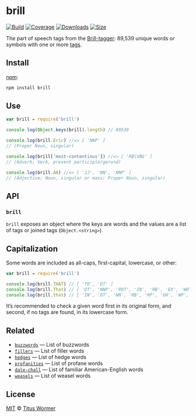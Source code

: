 # brill

[![Build][build-badge]][build]
[![Coverage][coverage-badge]][coverage]
[![Downloads][downloads-badge]][downloads]
[![Size][size-badge]][size]

The part of speech tags from the [Brill-tagger][wiki]: 89,539 unique words or
symbols with one or more [tags][descriptions].

## Install

[npm][]:

```sh
npm install brill
```

## Use

```js
var brill = require('brill')

console.log(Object.keys(brill).length) // 89539

console.log(brill.Eric) //=> [ 'NNP' ]
// (Proper Noun, singular)

console.log(brill['most-contentious']) //=> [ 'RB|VBG' ]
// (Adverb; Verb, present participle/gerund)

console.log(brill.AA) //=> [ 'JJ', 'NN', 'NNP' ]
// (Adjective; Noun, singular or mass; Proper Noun, singular)
```

## API

### `brill`

`brill` exposes an object where the keys are words and the values are a list of
tags or joined tags (`Object.<string>`).

## Capitalization

Some words are included as all-caps, first-capital, lowercase, or other:

```js
var brill = require('brill')

console.log(brill.THAT) // [ 'TO', 'DT' ]
console.log(brill.That) // [ 'DT', 'NNP', 'PDT', 'IN', 'RB', 'EX', 'WDT' ]
console.log(brill.that) // [ 'IN', 'DT', 'NN', 'RB', 'RP', 'UH', 'WP', 'VBP', 'WDT' ]
```

It’s recommended to check a given word first in its original form, and second,
if no tags are found, in its lowercase form.

## Related

*   [`buzzwords`](https://github.com/words/buzzwords)
    — List of buzzwords
*   [`fillers`](https://github.com/words/fillers)
    — List of filler words
*   [`hedges`](https://github.com/words/hedges)
    — List of hedge words
*   [`profanities`](https://github.com/words/profanities)
    — List of profane words
*   [`dale-chall`](https://github.com/words/dale-chall)
    — List of familiar American-English words
*   [`weasels`](https://github.com/words/weasels)
    — List of weasel words

## License

[MIT][license] © [Titus Wormer][author]

<!-- Definitions -->

[build-badge]: https://github.com/words/brill/workflows/main/badge.svg

[build]: https://github.com/words/brill/actions

[coverage-badge]: https://img.shields.io/codecov/c/github/words/brill.svg

[coverage]: https://codecov.io/github/words/brill

[downloads-badge]: https://img.shields.io/npm/dm/brill.svg

[downloads]: https://www.npmjs.com/package/brill

[size-badge]: https://img.shields.io/bundlephobia/minzip/brill.svg

[size]: https://bundlephobia.com/result?p=brill

[npm]: https://docs.npmjs.com/cli/install

[license]: license

[author]: https://wooorm.com

[wiki]: https://en.wikipedia.org/wiki/Brill_tagger

[descriptions]: lib/descriptions.json
